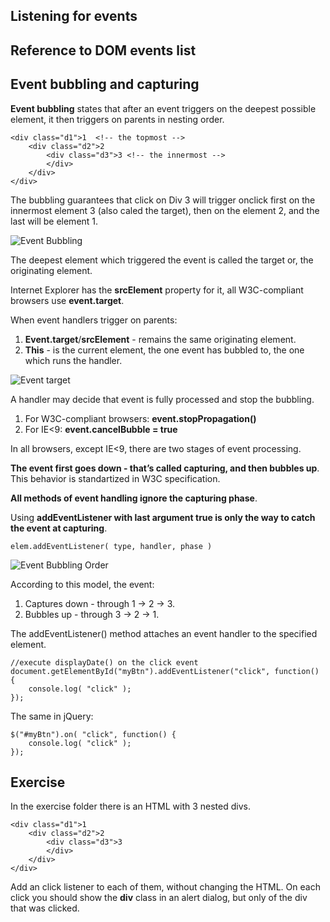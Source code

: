 ## Listening for events

## Reference to DOM events list


## Event bubbling and capturing ##

**Event bubbling** states that after an event triggers on the deepest possible element, it then triggers on parents in nesting order.

    <div class="d1">1  <!-- the topmost -->
	    <div class="d2">2
		    <div class="d3">3 <!-- the innermost -->
		    </div>
	    </div>
    </div>

The bubbling guarantees that click on Div 3 will trigger onclick first on the innermost element 3 (also caled the target), then on the element 2, and the last will be element 1.

![Event Bubbling](/event-order-bubbling.gif)

The deepest element which triggered the event is called the target or, the originating element.

Internet Explorer has the **srcElement** property for it, all W3C-compliant browsers use **event.target**.

When event handlers trigger on parents:

1. **Event.target**/**srcElement** - remains the same originating element.
2. **This** - is the current element, the one event has bubbled to, the one which runs the handler.

![Event target](/event-order-bubbling-target.png)


A handler may decide that event is fully processed and stop the bubbling.

1. For W3C-compliant browsers: **event.stopPropagation()**
2. For IE<9: **event.cancelBubble = true**


In all browsers, except IE<9, there are two stages of event processing.


**The event first goes down - that’s called capturing, and then bubbles up**. This behavior is standartized in W3C specification.

**All methods of event handling ignore the capturing phase**. 

Using **addEventListener with last argument true is only the way to catch the event at capturing**.

    elem.addEventListener( type, handler, phase )


![Event Bubbling Order](/event-order-w3c.gif)

According to this model, the event:

1. Captures down - through 1 -> 2 -> 3.
2. Bubbles up - through 3 -> 2 -> 1.

The addEventListener() method attaches an event handler to the specified element.

    //execute displayDate() on the click event
    document.getElementById("myBtn").addEventListener("click", function() {
		console.log( "click" );
    });

The same in jQuery:

    $("#myBtn").on( "click", function() {
    	console.log( "click" );
    });
    

## Exercise ##

In the exercise folder there is an HTML with 3 nested divs.

    <div class="d1">1
	    <div class="d2">2
		    <div class="d3">3
		    </div>
	    </div>
    </div>

Add an click listener to each of them, without changing the HTML. On each click you should show the **div** class in  an alert dialog, but only of the div that was clicked.
